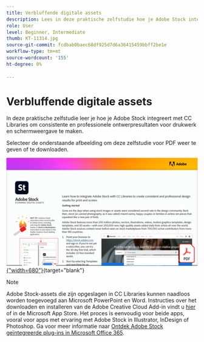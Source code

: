 ```yaml
---
title: Verbluffende digitale assets
description: Lees in deze praktische zelfstudie hoe je Adobe Stock integreert met CC Libraries om consistente en professionele ontwerpresultaten voor drukwerk en schermweergave te maken
role: User
level: Beginner, Intermediate
thumb: KT-11314.jpg
source-git-commit: fcdbab0baec68df925d7d6a36415459bbff2be1e
workflow-type: tm+mt
source-wordcount: '155'
ht-degree: 0%

---
```


# Verbluffende digitale assets

In deze praktische zelfstudie leer je hoe je Adobe Stock integreert met CC Libraries om consistente en professionele ontwerpresultaten voor drukwerk en schermweergave te maken.

Selecteer de onderstaande afbeelding om deze zelfstudie voor PDF weer te geven of te downloaden.

[![Afbeelding van eerste pagina van zelfstudie](assets/Stunningdigitalassets.png){&quot;width=680&quot;}](assets/Stunning-Digital-Assets.pdf){target=&quot;blank&quot;}

>[!NOTE]
>
>Adobe Stock-assets die zijn opgeslagen in CC Libraries kunnen naadloos worden toegevoegd aan Microsoft PowerPoint en Word. Instructies over het downloaden en installeren van de Adobe Creative Cloud Add-in vindt u [hier](https://helpx.adobe.com/creative-cloud/help/libraries-addin-microsoft-office.html) of in de Microsoft App Store. Het proces is eenvoudig voor beide apps, vooral voor apps met ervaring met Adobe Stock in Illustrator, InDesign of Photoshop. Ga voor meer informatie naar [Ontdek Adobe Stock geïntegreerde plug-ins in Microsoft Office 365](https://helpx.adobe.com/stock/help/microsoft-office-plug-ins.html).
